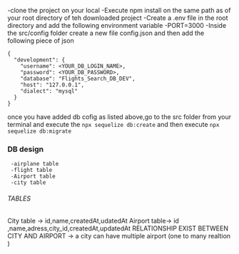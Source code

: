 -clone the project on your local
-Execute npm install on the same path as of your root directory of teh downloaded project
-Create a .env file in the root directory and add the following environment variable
      -PORT=3000
-Inside the src/config folder create a new file config.json and then add the following piece of json
```
{
  "development": {
    "username": <YOUR_DB_LOGIN_NAME>,
    "password": <YOUR_DB_PASSWORD>,
    "database": "Flights_Search_DB_DEV",
    "host": "127.0.0.1",
    "dialect": "mysql"
  }
}
```
once you have added db cofig as listed above,go to the src  folder from your terminal and execute the `npx sequelize db:create` and then execute `npx sequelize db:migrate`



### DB design
     -airplane table
     -flight table  
     -Airport table
     -city table 

###### TABLES #####
 City table -> id,name,createdAt,udatedAt
Airport table-> id ,name,adress,city_id,createdAt,updatedAt
          RELATIONSHIP EXIST BETWEEN CITY AND AIRPORT -> a city can have multiple airport (one to many realtion )